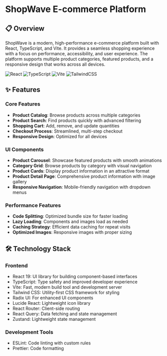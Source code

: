 # ShopWave E-commerce Platform

## 📋 Overview
ShopWave is a modern, high-performance e-commerce platform built with React, TypeScript, and Vite. It provides a seamless shopping experience with a focus on performance, accessibility, and user experience. The platform supports multiple product categories, featured products, and a responsive design that works across all devices.

![React](https://img.shields.io/badge/React-20232A?style=for-the-badge&logo=react&logoColor=61DAFB)
![TypeScript](https://img.shields.io/badge/TypeScript-007ACC?style=for-the-badge&logo=typescript&logoColor=white)
![Vite](https://img.shields.io/badge/Vite-646CFF?style=for-the-badge&logo=vite&logoColor=white)
![TailwindCSS](https://img.shields.io/badge/Tailwind_CSS-38B2AC?style=for-the-badge&logo=tailwind-css&logoColor=white)

## ✨ Features

### Core Features
- **Product Catalog**: Browse products across multiple categories
- **Product Search**: Find products quickly with advanced filtering
- **Shopping Cart**: Add, remove, and update quantities
- **Checkout Process**: Streamlined, multi-step checkout
- **Responsive Design**: Optimized for all devices

### UI Components
- **Product Carousel**: Showcase featured products with smooth animations
- **Category Grid**: Browse products by category with visual navigation
- **Product Cards**: Display product information in an attractive format
- **Product Detail Page**: Comprehensive product information with image gallery
- **Responsive Navigation**: Mobile-friendly navigation with dropdown menus

### Performance Features
- **Code Splitting**: Optimized bundle size for faster loading
- **Lazy Loading**: Components and images load as needed
- **Caching Strategy**: Efficient data caching for repeat visits
- **Optimized Images**: Responsive images with proper sizing

## 🛠️ Technology Stack

### Frontend
- React 19: UI library for building component-based interfaces
- TypeScript: Type safety and improved developer experience
- Vite: Fast, modern build tool and development server
- Tailwind CSS: Utility-first CSS framework for styling
- Radix UI: For enhanced UI components
- Lucide React: Lightweight icon library
- React Router: Client-side routing
- React Query: Data fetching and state management
- Zustand: Lightweight state management

### Development Tools
- ESLint: Code linting with custom rules
- Prettier: Code formatting
